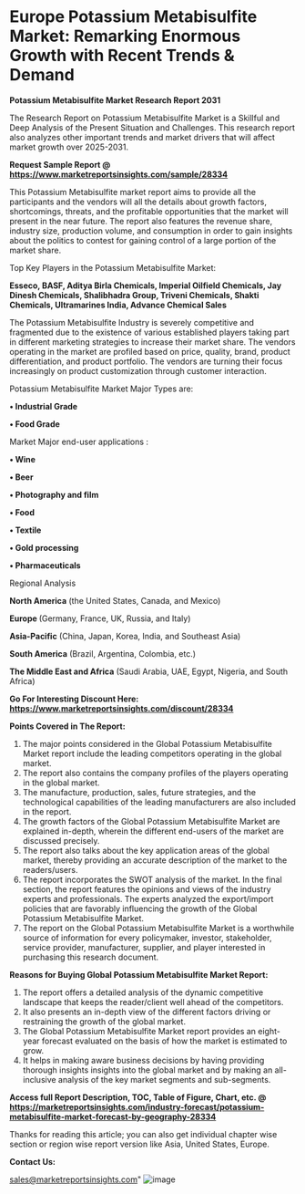 # Europe Potassium Metabisulfite Market: Remarking Enormous Growth with Recent Trends & Demand

<strong>Potassium Metabisulfite Market Research Report 2031</strong>

The Research Report on Potassium Metabisulfite Market is a Skillful and Deep Analysis of the Present Situation and Challenges. This research report also analyzes other important trends and market drivers that will affect market growth over 2025-2031.

<strong>Request Sample Report @ <a href=https://www.marketreportsinsights.com/sample/28334>https://www.marketreportsinsights.com/sample/28334</a></strong>

This Potassium Metabisulfite market report aims to provide all the participants and the vendors will all the details about growth factors, shortcomings, threats, and the profitable opportunities that the market will present in the near future. The report also features the revenue share, industry size, production volume, and consumption in order to gain insights about the politics to contest for gaining control of a large portion of the market share.

Top Key Players in the Potassium Metabisulfite Market:

<strong>Esseco, BASF, Aditya Birla Chemicals, Imperial Oilfield Chemicals, Jay Dinesh Chemicals, Shalibhadra Group, Triveni Chemicals, Shakti Chemicals, Ultramarines India, Advance Chemical Sales</strong>

The Potassium Metabisulfite Industry is severely competitive and fragmented due to the existence of various established players taking part in different marketing strategies to increase their market share. The vendors operating in the market are profiled based on price, quality, brand, product differentiation, and product portfolio. The vendors are turning their focus increasingly on product customization through customer interaction.

Potassium Metabisulfite Market Major Types are:

<strong>• Industrial Grade

• Food Grade</strong>

Market Major end-user applications :

<strong>• Wine

• Beer

• Photography and film

• Food

• Textile

• Gold processing

• Pharmaceuticals</strong>

Regional Analysis

</u><strong><b>North America</b></strong> (the United States, Canada, and Mexico)

<strong><b>Europe </b></strong>(Germany, France, UK, Russia, and Italy)

<strong><b>Asia-Pacific</b></strong> (China, Japan, Korea, India, and Southeast Asia)

<strong><b>South America</b></strong> (Brazil, Argentina, Colombia, etc.)

<strong><b>The Middle East and Africa</b></strong> (Saudi Arabia, UAE, Egypt, Nigeria, and South Africa)

<strong>Go For Interesting Discount Here: <a href=https://www.marketreportsinsights.com/discount/28334>https://www.marketreportsinsights.com/discount/28334</a></strong>

<strong>Points Covered in The Report:</strong>
<ol>
  <li>The major points considered in the Global Potassium Metabisulfite Market report include the leading competitors operating in the global market.</li>
  <li>The report also contains the company profiles of the players operating in the global market.</li>
  <li>The manufacture, production, sales, future strategies, and the technological capabilities of the leading manufacturers are also included in the report.</li>
  <li>The growth factors of the Global Potassium Metabisulfite Market are explained in-depth, wherein the different end-users of the market are discussed precisely.</li>
  <li>The report also talks about the key application areas of the global market, thereby providing an accurate description of the market to the readers/users.</li>
  <li>The report incorporates the SWOT analysis of the market. In the final section, the report features the opinions and views of the industry experts and professionals. The experts analyzed the export/import policies that are favorably influencing the growth of the Global Potassium Metabisulfite Market.</li>
  <li>The report on the Global Potassium Metabisulfite Market is a worthwhile source of information for every policymaker, investor, stakeholder, service provider, manufacturer, supplier, and player interested in purchasing this research document.</li>
</ol>
<strong>Reasons for Buying Global Potassium Metabisulfite Market Report:</strong>

<ol>
  <li>The report offers a detailed analysis of the dynamic competitive landscape that keeps the reader/client well ahead of the competitors.</li>
  <li>It also presents an in-depth view of the different factors driving or restraining the growth of the global market.</li>
  <li>The Global Potassium Metabisulfite Market report provides an eight-year forecast evaluated on the basis of how the market is estimated to grow.</li>
  <li>It helps in making aware business decisions by having providing thorough insights insights into the global market and by making an all-inclusive analysis of the key market segments and sub-segments.</li>
</ol>
<strong>Access full Report Description, TOC, Table of Figure, Chart, etc. @ <a href=https://marketreportsinsights.com/industry-forecast/potassium-metabisulfite-market-forecast-by-geography-28334>https://marketreportsinsights.com/industry-forecast/potassium-metabisulfite-market-forecast-by-geography-28334</a></strong>


Thanks for reading this article; you can also get individual chapter wise section or region wise report version like Asia, United States, Europe.

<strong>Contact Us:</strong>

sales@marketreportsinsights.com"
![image](https://github.com/user-attachments/assets/be2d7cfd-9379-40ea-a553-eae7c7211093)
